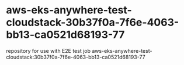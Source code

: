 # aws-eks-anywhere-test-cloudstack-30b37f0a-7f6e-4063-bb13-ca0521d68193-77
repository for use with E2E test job aws-eks-anywhere-test-cloudstack:30b37f0a-7f6e-4063-bb13-ca0521d68193-77

